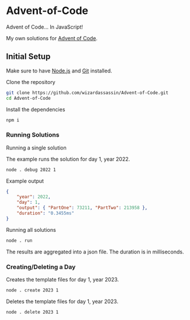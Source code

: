 # Advent-of-Code

Advent of Code... In JavaScript!

My own solutions for [Advent of Code](https://adventofcode.com/).

## Initial Setup

Make sure to have [Node.js](https://nodejs.org/) and [Git](https://git-scm.com/) installed.

Clone the repository

```bash
git clone https://github.com/wizardassassin/Advent-of-Code.git
cd Advent-of-Code
```

Install the dependencies

```bash
npm i
```

### Running Solutions

Running a single solution

The example runs the solution for day 1, year 2022.

```bash
node . debug 2022 1
```

Example output

```json
{
    "year": 2022,
    "day": 1,
    "output": { "PartOne": 73211, "PartTwo": 213958 },
    "duration": "0.3455ms"
}
```

Running all solutions

```bash
node . run
```

The results are aggregated into a json file. The duration is in milliseconds.

### Creating/Deleting a Day

Creates the template files for day 1, year 2023.

```bash
node . create 2023 1
```

Deletes the template files for day 1, year 2023.

```bash
node . delete 2023 1
```
